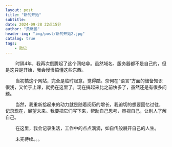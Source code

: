 ```yaml
---
layout: post
title: "新的开始"
subtitle:
date: 2024-09-28 22点15分
author: "黄继鹏"
header-img: "img/post/新的开始2.jpg"
catalog: true
tags:
    - 散记
---
```


        时隔4年，我再次倒腾起了这个网站😁。虽然域名、服务器都不是自己的，但是这只是开始，我会慢慢搞懂这些东西。

        当初搞这个网站，完全是临时起意，觉得酷。奈何在”语言“方面的储备知识很浅，又忙于上课，就扔在这里了。现在搞起来比之前快多了，虽然还是有很多问题。

        当然，我重新拾起来的动力就是随着阅历的增长，我迫切的想要回忆过往，记录现在，展望未来。我要把它们写下来，帮助自己思考，审视自己，让别人了解自己。

        在这里，我会记录生活，工作中的点点滴滴，如自传般展开自己的人生。

        未完待续。。。
